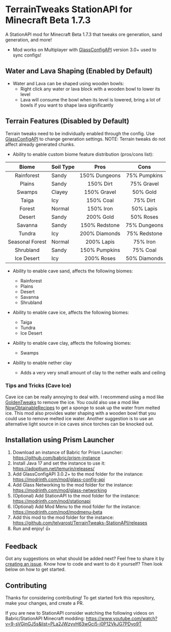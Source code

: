 # TerrainTweaks StationAPI for Minecraft Beta 1.7.3

A StationAPI mod for Minecraft Beta 1.7.3 that tweaks ore generation, sand generation, and more!
* Mod works on Multiplayer with [GlassConfigAPI](https://modrinth.com/mod/glass-config-api) version 3.0+ used to sync configs!

## Water and Lava Shaping (Enabled by Default)

* Water and Lava can be shaped using wooden bowls:
  * Right click any water or lava block with a wooden bowl to lower its level
  * Lava will consume the bowl when its level is lowered, bring a lot of bowls if you want to shape lava significantly

## Terrain Features (Disabled by Default)
Terrain tweaks need to be individually enabled through the config.
Use [GlassConfigAPI](https://modrinth.com/mod/glass-config-api) to change generation settings.
NOTE: Terrain tweaks do not affect already generated chunks.

* Ability to enable custom biome feature distribution (pros/cons list):

|      Biome      | Soil Type |     Pros      |     Cons      |
|:---------------:|-----------|:-------------:|:-------------:|
|   Rainforest    | Sandy     | 150% Dungeons | 75% Pumpkins  |
|     Plains      | Sandy     |   150% Dirt   |  75% Gravel   |
|     Swamps      | Clayey    |  150% Gravel  |   50% Gold    |
|      Taiga      | Icy       |   150% Coal   |   75% Dirt    |
|     Forest      | Normal    |   150% Iron   |   50% Lapis   |
|     Desert      | Sandy     |   200% Gold   |   50% Roses   |
|     Savanna     | Sandy     | 150% Redstone | 75% Dungeons  |
|     Tundra      | Icy       | 200% Diamonds | 75% Redstone  |
| Seasonal Forest | Normal    |  200% Lapis   |   75% Iron    |
|    Shrubland    | Sandy     | 150% Pumpkins |   75% Coal    |
|   Ice Desert    | Icy       |  200% Roses   | 50% Diamonds  |

* Ability to enable cave sand, affects the following biomes:
  * Rainforest
  * Plains
  * Desert
  * Savanna
  * Shrubland

* Ability to enable cave ice, affects the following biomes:
  * Taiga
  * Tundra
  * Ice Desert

* Ability to enable cave clay, affects the following biomes:
  * Swamps

* Ability to enable nether clay
  * Adds a very very small amount of clay to the nether walls and ceiling

### Tips and Tricks (Cave Ice)
Cave ice can be really annoying to deal with. I recommend using a mod like [GoldenTweaks](https://modrinth.com/mod/goldentweaks-stationapi) to remove the ice.
You could also use a mod like [NowObtainableRecipes](https://modrinth.com/mod/nowobtainablerecipes-stationapi) to get a sponge to soak up the water from melted ice.
This mod also provides water shaping with a wooden bowl that you could use to remove melted ice water.
Another suggestion is to use an alternative light source in ice caves since torches can be knocked out.

## Installation using Prism Launcher

1. Download an instance of Babric for Prism Launcher: https://github.com/babric/prism-instance
2. Install Java 17 and set the instance to use it: https://adoptium.net/temurin/releases/
3. Add GlassConfigAPI 3.0.2+ to the mod folder for the instance: https://modrinth.com/mod/glass-config-api
4. Add Glass Networking to the mod folder for the instance: https://modrinth.com/mod/glass-networking
5. (Optional) Add StationAPI to the mod folder for the instance: https://modrinth.com/mod/stationapi
6. (Optional) Add Mod Menu to the mod folder for the instance: https://modrinth.com/mod/modmenu-beta
7. Add this mod to the mod folder for the instance: https://github.com/telvarost/TerrainTweaks-StationAPI/releases
8. Run and enjoy! 👍

## Feedback

Got any suggestions on what should be added next? Feel free to share it by [creating an issue](https://github.com/telvarost/TerrainTweaks-StationAPI/issues/new). Know how to code and want to do it yourself? Then look below on how to get started.

## Contributing

Thanks for considering contributing! To get started fork this repository, make your changes, and create a PR. 

If you are new to StationAPI consider watching the following videos on Babric/StationAPI Minecraft modding: https://www.youtube.com/watch?v=9-sVGjnGJ5s&list=PLa2JWzyvH63wGcj5-i0P12VkJG7PDyo9T

